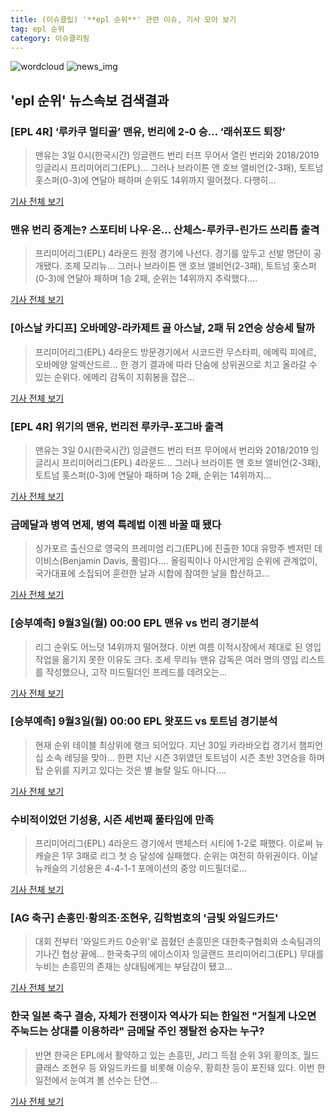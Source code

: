 ```yaml
---
title: (이슈클립) '**epl 순위**' 관련 이슈, 기사 모아 보기
tag: epl 순위
category: 이슈클리핑
---
```

![wordcloud](https://s3.ap-northeast-2.amazonaws.com/lyrics101-wordcloud/2018-09-03-1535908857.png)
![news_img](https://user-images.githubusercontent.com/42597476/44507050-1206f400-a6e4-11e8-8d98-7ffbfebb353f.png)
## **'**epl 순위**'** 뉴스속보 검색결과
### [EPL 4R] ‘루카쿠 멀티골’ 맨유, 번리에 2-0 승... ‘래쉬포드 퇴장’

>맨유는 3일 0시(한국시간) 잉글랜드 번리 터프 무어서 열린 번리와 2018/2019 잉글리시 프리미어리그(EPL)... 그러나 브라이튼 앤 호브 앨비언(2-3패), 토트넘 홋스퍼(0-3)에 연달아 패하며 순위도 14위까지 떨어졌다. 다행히...

<a href="http://www.sportalkorea.com/news/view.php?gisa_uniq=2018090301493802&section_code=20&cp=se&gomb=1" target="_blank">기사 전체 보기</a>

### 맨유 번리 중계는? 스포티비 나우·온… 산체스-루카쿠-린가드 쓰리톱 출격

>프리미어리그(EPL) 4라운드 원정 경기에 나선다.  경기를 앞두고 선발 명단이 공개됐다.   조제 모리뉴... 그러나 브라이튼 앤 호브 앨비언(2-3패), 토트넘 홋스퍼(0-3)에 연달아 패하며 1승 2패, 순위는 14위까지 추락했다....

<a href="http://www.kyeongin.com/main/view.php?key=20180903000003182" target="_blank">기사 전체 보기</a>

### [아스날 카디프] 오바메양-라카제트 골 아스날, 2패 뒤 2연승 상승세 탈까

>프리미어리그(EPL) 4라운드 방문경기에서 시코드란 무스타피, 에메릭 피에르, 오바메양 알렉산드르... 한 경기 결과에 따라 단숨에 상위권으로 치고 올라갈 수 있는 순위다. 에메리 감독이 지휘봉을 잡은...

<a href="http://www.sportsq.co.kr/news/articleView.html?idxno=301178" target="_blank">기사 전체 보기</a>

### [EPL 4R] 위기의 맨유, 번리전 루카쿠-포그바 출격

>맨유는 3일 0시(한국시간) 잉글랜드 번리 터프 무어에서 번리와 2018/2019 잉글리시 프리미어리그(EPL) 4라운드... 그러나 브라이튼 앤 호브 앨비언(2-3패), 토트넘 홋스퍼(0-3)에 연달아 패하며 1승 2패, 순위는 14위까지...

<a href="http://www.sportalkorea.com/news/view.php?gisa_uniq=2018090221050402&section_code=20&cp=se&gomb=1" target="_blank">기사 전체 보기</a>

### 금메달과 병역 면제, 병역 특례법 이젠 바꿀 때 됐다

>싱가포르 출신으로 영국의 프레미엄 리그(EPL)에 진출한 10대 유망주 벤저민 데이비스(Benjamin Davis, 풀럼)다.... 올림픽이나 아시안게임 순위에 관계없이, 국가대표에 소집되어 훈련한 날과 시합에 참여한 날을 합산하고...

<a href="http://www.ohmynews.com/NWS_Web/View/at_pg.aspx?CNTN_CD=A0002468401&CMPT_CD=P0010&utm_source=naver&utm_medium=newsearch&utm_campaign=naver_news" target="_blank">기사 전체 보기</a>

### [승부예측] 9월3일(월) 00:00 EPL 맨유 vs 번리 경기분석

>리그 순위도 어느덧 14위까지 떨어졌다. 이번 여름 이적시장에서 제대로 된 영입 작업을 옮기지 못한 이유도 크다. 조세 무리뉴 맨유 감독은 여러 명의 영입 리스트를 작성했으나, 고작 미드필더인 프레드를 데려오는...

<a href="http://www.interfootball.co.kr/news/articleView.html?idxno=237730" target="_blank">기사 전체 보기</a>

### [승부예측] 9월3일(월) 00:00 EPL 왓포드 vs 토트넘 경기분석

>현재 순위 테이블 최상위에 랭크 되어있다. 지난 30일 카라바오컵 경기서 챔피언십 소속 레딩을 맞아... 한편 지난 시즌 3위였던 토트넘이 시즌 초반 3연승을 하며 탑 순위를 지키고 있다는 것은 별 놀랄 일도 아니다....

<a href="http://www.interfootball.co.kr/news/articleView.html?idxno=237734" target="_blank">기사 전체 보기</a>

### 수비적이었던 기성용, 시즌 세번째 풀타임에 만족

>프리미어리그(EPL) 4라운드 경기에서 맨체스터 시티에 1-2로 패했다. 이로써 뉴캐슬은 1무 3패로 리그 첫 승 달성에 실패했다. 순위는 여전히 하위권이다. 이날 뉴캐슬의 기성용은 4-4-1-1 포메이션의 중앙 미드필더로...

<a href="http://www.besteleven.com/?sec=b11&pid=detail&iBoard=97&iIDX=112939" target="_blank">기사 전체 보기</a>

### [AG 축구] 손흥민·황의조·조현우, 김학범호의 '금빛 와일드카드'

>대회 전부터 '와일드카드 0순위'로 꼽혔던 손흥민은 대한축구협회와 소속팀과의 기나긴 협상 끝에... 한국축구의 에이스이자 잉글랜드 프리미어리그(EPL) 무대를 누비는 손흥민의 존재는 상대팀에게는 부담감이 됐고...

<a href="http://sports.hankooki.com/lpage/soccer/201809/sp2018090208002698040.htm" target="_blank">기사 전체 보기</a>

### 한국 일본 축구 결승, 자체가 전쟁이자 역사가 되는 한일전 "거칠게 나오면 주눅드는 상대를 이용하라" 금메달 주인 쟁탈전 승자는 누구?

>반면 한국은 EPL에서 활약하고 있는 손흥민, J리그 득점 순위 3위 황의조, 월드클래스 조현우 등 와일드카드를 비롯해 이승우, 황희찬 등이 포진돼 있다. 이번 한일전에서 눈여겨 볼 선수는 단연...

<a href="http://www.siminilbo.co.kr/news/articleView.html?idxno=578010" target="_blank">기사 전체 보기</a>


